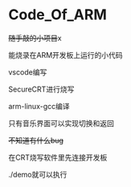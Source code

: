 # Code_Of_ARM

~~随手敲的小项目~~x  


能烧录在ARM开发板上运行的小代码  

vscode编写  

SecureCRT进行烧写  

arm-linux-gcc编译


只有音乐界面可以实现切换和返回   


~~不知道有什么bug~~

在CRT烧写软件里先连接开发板  
 
./demo就可以执行
 
